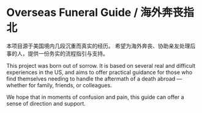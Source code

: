 # Overseas Funeral Guide / 海外奔丧指北


本项目源于美国境内几段沉重而真实的经历。
希望为海外奔丧、协助亲友处理后事的人，提供一份务实的流程指引与支持。


This project was born out of sorrow.
It is based on several real and difficult experiences in the US,
and aims to offer practical guidance for those who find themselves needing to handle the aftermath of a death abroad — whether for family, friends, or colleagues.

We hope that in moments of confusion and pain,
this guide can offer a sense of direction and support.
